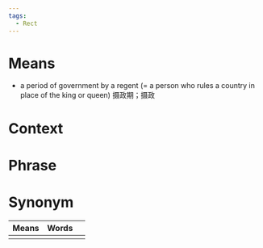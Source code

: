 ```yaml
---
tags:
  - Rect
---
```

# Means
- a period of government by a regent (= a person who rules a country in place of the king or queen) 摄政期；摄政
# Context

# Phrase

# Synonym
| Means | Words |     |
| ----- | ----- | --- |
|       |       |     |
